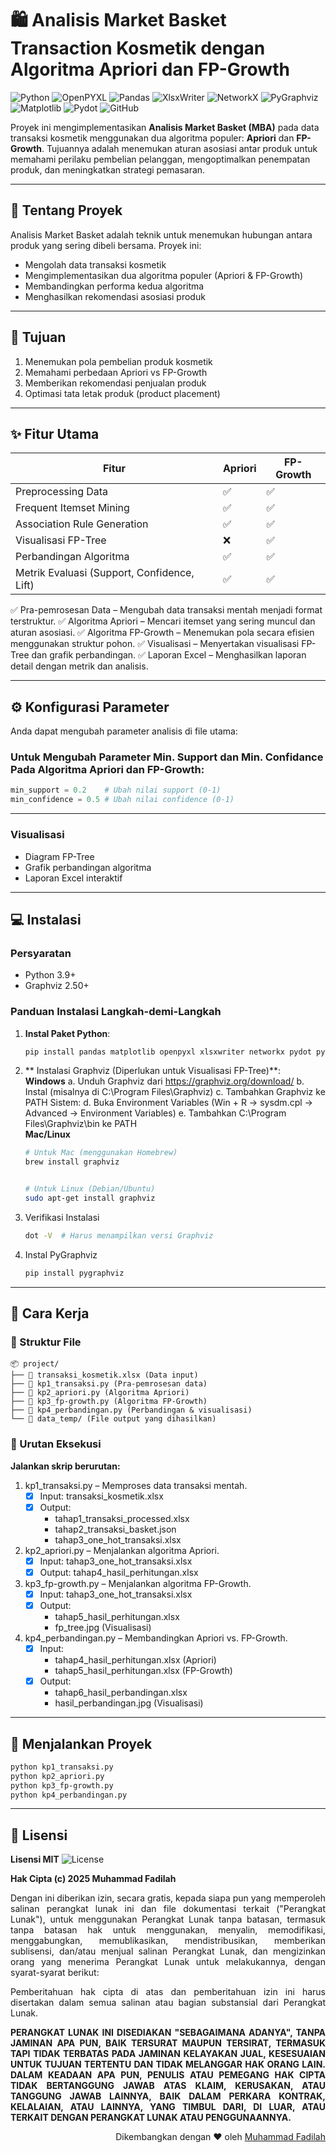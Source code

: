 # 🛍️ Analisis Market Basket Transaction Kosmetik dengan Algoritma Apriori dan FP-Growth

![Python](https://img.shields.io/badge/python-3670A0?style=plastic&logo=python&logoColor=ffdd54)  ![OpenPYXL](https://img.shields.io/badge/Openpyxl-%23FFFFFF.svg?style=plastic&logo=openpyxl&logoColor=white) ![Pandas](https://img.shields.io/badge/pandas-%23150458.svg?style=plastic&logo=pandas&logoColor=white) ![XlsxWriter](https://img.shields.io/badge/XlsxWriter-990000?style=plastic&logo=xlsxwriter&logoColor=white) ![NetworkX](https://img.shields.io/badge/NetworkX-4479A1?style=plastic&logo=networkx&logoColor=white) ![PyGraphviz](https://img.shields.io/badge/PyGraphviz-%2307405e.svg?style=plastic&logo=pygraphviz&logoColor=white)  ![Matplotlib](https://img.shields.io/badge/Matplotlib-%23ffffff.svg?style=plastic&logo=Matplotlib&logoColor=black) ![Pydot](https://img.shields.io/badge/Pydot-%23F7931E.svg?style=plastic&logo=pydot&logoColor=white) ![GitHub](https://img.shields.io/badge/GitHub-%23121011.svg?style=plastic&logo=github&logoColor=white)

Proyek ini mengimplementasikan **Analisis Market Basket (MBA)** pada data transaksi kosmetik menggunakan dua algoritma populer: **Apriori** dan **FP-Growth**. Tujuannya adalah menemukan aturan asosiasi antar produk untuk memahami perilaku pembelian pelanggan, mengoptimalkan penempatan produk, dan meningkatkan strategi pemasaran.

---

## 📌 Tentang Proyek

Analisis Market Basket adalah teknik untuk menemukan hubungan antara produk yang sering dibeli bersama. Proyek ini:
- Mengolah data transaksi kosmetik
- Mengimplementasikan dua algoritma populer (Apriori & FP-Growth)
- Membandingkan performa kedua algoritma
- Menghasilkan rekomendasi asosiasi produk

---

## 🎯 Tujuan

1. Menemukan pola pembelian produk kosmetik
2. Memahami perbedaan Apriori vs FP-Growth
3. Memberikan rekomendasi penjualan produk
4. Optimasi tata letak produk (product placement)

---

## ✨ Fitur Utama


| Fitur | Apriori | FP-Growth |
|-------|---------|-----------|
| Preprocessing Data | ✅ | ✅ |
| Frequent Itemset Mining | ✅ | ✅ |
| Association Rule Generation | ✅ | ✅ |
| Visualisasi FP-Tree | ❌ | ✅ |
| Perbandingan Algoritma | ✅ | ✅ |
| Metrik Evaluasi (Support, Confidence, Lift) | ✅ | ✅ |

✅ Pra-pemrosesan Data – Mengubah data transaksi mentah menjadi format terstruktur.
✅ Algoritma Apriori – Mencari itemset yang sering muncul dan aturan asosiasi.
✅ Algoritma FP-Growth – Menemukan pola secara efisien menggunakan struktur pohon.
✅ Visualisasi – Menyertakan visualisasi FP-Tree dan grafik perbandingan.
✅ Laporan Excel – Menghasilkan laporan detail dengan metrik dan analisis.

---

## ⚙️ Konfigurasi Parameter

Anda dapat mengubah parameter analisis di file utama:

### Untuk Mengubah Parameter Min. Support dan Min. Confidance Pada Algoritma Apriori dan FP-Growth:
```python
min_support = 0.2    # Ubah nilai support (0-1)
min_confidence = 0.5 # Ubah nilai confidence (0-1) 
```

---

### Visualisasi
- Diagram FP-Tree
- Grafik perbandingan algoritma
- Laporan Excel interaktif

---

## 💻 Instalasi

### Persyaratan
- Python 3.9+
- Graphviz 2.50+

### Panduan Instalasi Langkah-demi-Langkah

1. **Instal Paket Python**:
   ```bash
   pip install pandas matplotlib openpyxl xlsxwriter networkx pydot pygraphviz scikit-learn
   ```
2. ** Instalasi Graphviz (Diperlukan untuk Visualisasi FP-Tree)**:
   <br>
   **Windows**
   a. Unduh Graphviz dari https://graphviz.org/download/
   b. Instal (misalnya di C:\Program Files\Graphviz)
   c. Tambahkan Graphviz ke PATH Sistem:
   d. Buka Environment Variables (Win + R → sysdm.cpl → Advanced → Environment Variables)
   e. Tambahkan C:\Program Files\Graphviz\bin ke PATH
   <br>
   **Mac/Linux**
   ```bash
   # Untuk Mac (menggunakan Homebrew)
   brew install graphviz
   

   # Untuk Linux (Debian/Ubuntu)
   sudo apt-get install graphviz
   ```

3. Verifikasi Instalasi
   ```bash
   dot -V  # Harus menampilkan versi Graphviz
   ```

4. Instal PyGraphviz
   ```bash
   pip install pygraphviz
   ```

---

## 🔧 Cara Kerja

### 📂 Struktur File
   ```text
   📦 project/
   ├── 📄 transaksi_kosmetik.xlsx (Data input)
   ├── 📄 kp1_transaksi.py (Pra-pemrosesan data)
   ├── 📄 kp2_apriori.py (Algoritma Apriori)
   ├── 📄 kp3_fp-growth.py (Algoritma FP-Growth)
   ├── 📄 kp4_perbandingan.py (Perbandingan & visualisasi)
   └── 📂 data_temp/ (File output yang dihasilkan)
   ```

### 🔢 Urutan Eksekusi
**Jalankan skrip berurutan:**

   1. kp1_transaksi.py – Memproses data transaksi mentah.
      - [x] Input: transaksi_kosmetik.xlsx
      - [x] Output:
         - tahap1_transaksi_processed.xlsx
         - tahap2_transaksi_basket.json
         - tahap3_one_hot_transaksi.xlsx

   2. kp2_apriori.py – Menjalankan algoritma Apriori.
      - [x] Input: tahap3_one_hot_transaksi.xlsx
      - [x] Output: tahap4_hasil_perhitungan.xlsx

   3. kp3_fp-growth.py – Menjalankan algoritma FP-Growth.
      - [x] Input: tahap3_one_hot_transaksi.xlsx
      - [x] Output:
         - tahap5_hasil_perhitungan.xlsx
         - fp_tree.jpg (Visualisasi)

   4. kp4_perbandingan.py – Membandingkan Apriori vs. FP-Growth.
      - [x] Input:
         - tahap4_hasil_perhitungan.xlsx (Apriori)
         - tahap5_hasil_perhitungan.xlsx (FP-Growth)
      - [x] Output:
         - tahap6_hasil_perbandingan.xlsx
         - hasil_perbandingan.jpg (Visualisasi)

---

## 🚀 Menjalankan Proyek
   ```bash
   python kp1_transaksi.py
   python kp2_apriori.py
   python kp3_fp-growth.py
   python kp4_perbandingan.py
   ```

---

## 📜 Lisensi

<div align="justify">

**Lisensi MIT** ![License](https://img.shields.io/badge/License-MIT-green)

**Hak Cipta (c) 2025 Muhammad Fadilah**

Dengan ini diberikan izin, secara gratis, kepada siapa pun yang memperoleh salinan perangkat lunak ini dan file dokumentasi terkait ("Perangkat Lunak"), untuk menggunakan Perangkat Lunak tanpa batasan, termasuk tanpa batasan hak untuk menggunakan, menyalin, memodifikasi, menggabungkan, memublikasikan, mendistribusikan, memberikan sublisensi, dan/atau menjual salinan Perangkat Lunak, dan mengizinkan orang yang menerima Perangkat Lunak untuk melakukannya, dengan syarat-syarat berikut:

Pemberitahuan hak cipta di atas dan pemberitahuan izin ini harus disertakan dalam semua salinan atau bagian substansial dari Perangkat Lunak.

**PERANGKAT LUNAK INI DISEDIAKAN "SEBAGAIMANA ADANYA", TANPA JAMINAN APA PUN, BAIK TERSURAT MAUPUN TERSIRAT, TERMASUK TAPI TIDAK TERBATAS PADA JAMINAN KELAYAKAN JUAL, KESESUAIAN UNTUK TUJUAN TERTENTU DAN TIDAK MELANGGAR HAK ORANG LAIN. DALAM KEADAAN APA PUN, PENULIS ATAU PEMEGANG HAK CIPTA TIDAK BERTANGGUNG JAWAB ATAS KLAIM, KERUSAKAN, ATAU TANGGUNG JAWAB LAINNYA, BAIK DALAM PERKARA KONTRAK, KELALAIAN, ATAU LAINNYA, YANG TIMBUL DARI, DI LUAR, ATAU TERKAIT DENGAN PERANGKAT LUNAK ATAU PENGGUNAANNYA.**

</div>

<div align="right">
Dikembangkan dengan ❤️ oleh <a href="https://muhammad-fadilah-portofolio.netlify.app/">Muhammad Fadilah</a>
</div>
